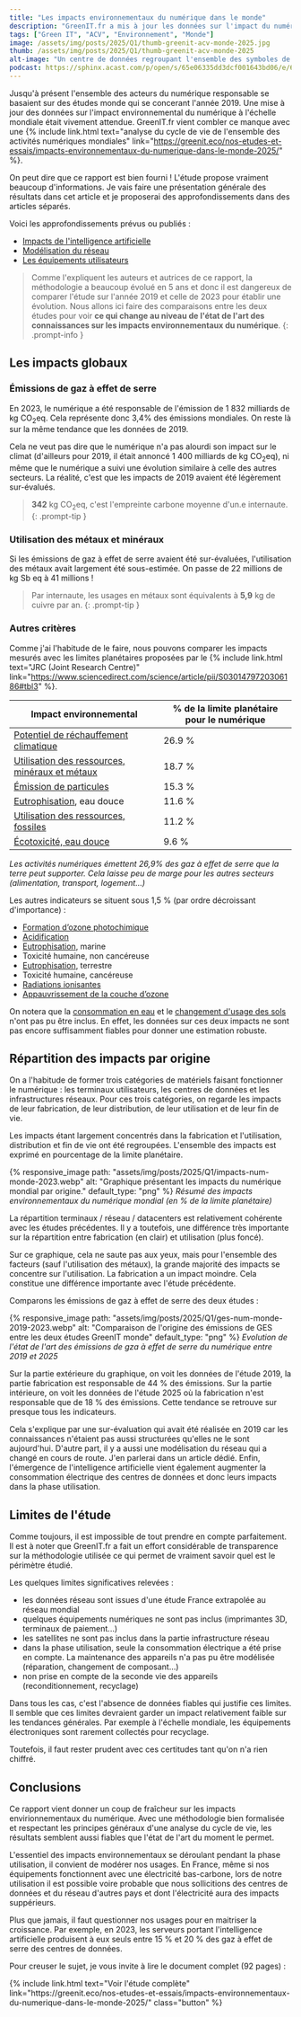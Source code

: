 ```yaml
---
title: "Les impacts environnementaux du numérique dans le monde"
description: "GreenIT.fr a mis à jour les données sur l'impact du numérique dans le monde."
tags: ["Green IT", "ACV", "Environnement", "Monde"]
image: /assets/img/posts/2025/Q1/thumb-greenit-acv-monde-2025.jpg
thumb: /assets/img/posts/2025/Q1/thumb-greenit-acv-monde-2025
alt-image: "Un centre de données regroupant l'ensemble des symboles de la France."
podcast: https://sphinx.acast.com/p/open/s/65e06335dd3dcf001643bd06/e/67b841fb86a56284d053d209/media.mp3
---
```


Jusqu'à présent l'ensemble des acteurs du numérique responsable se basaient sur des études monde qui se concerant l'année 2019. Une mise à jour des données sur l'impact environnemental du numérique à l'échelle mondiale était vivement attendue. GreenIT.fr vient combler ce manque avec une {% include link.html text="analyse du cycle de vie de l'ensemble des activités numériques mondiales" link="https://greenit.eco/nos-etudes-et-essais/impacts-environnementaux-du-numerique-dans-le-monde-2025/" %}.

On peut dire que ce rapport est bien fourni ! L'étude propose vraiment beaucoup d'informations. Je vais faire une présentation générale des résultats dans cet article et je proposerai des approfondissements dans des articles séparés.

Voici les approfondissements prévus ou publiés :
- [Impacts de l'intelligence artificielle](/blog/2025/03/04/impacts-intelligence-artificielle)
- [Modélisation du réseau](/blog/2025/03/14/impacts-infrastructure-reseau)
- [Les équipements utilisateurs](/blog/2025/04/07/terminaux-numeriques-monde)

> Comme l'expliquent les auteurs et autrices de ce rapport, la méthodologie a beaucoup évolué en 5 ans et donc il est dangereux de comparer l'étude sur l'année 2019 et celle de 2023 pour établir une évolution. Nous allons ici faire des comparaisons entre les deux études pour voir **ce qui change au niveau de l'état de l'art des connaissances sur les impacts environnementaux du numérique**.
{: .prompt-info }

## Les impacts globaux

### Émissions de gaz à effet de serre

En 2023, le numérique a été responsable de l'émission de 1 832 milliards de kg CO<sub>2</sub>eq. Cela représente donc 3,4% des émissions mondiales. On reste là sur la même tendance que les données de 2019.

Cela ne veut pas dire que le numérique n'a pas alourdi son impact sur le climat (d'ailleurs pour 2019, il était annoncé 1 400 milliards de kg CO<sub>2</sub>eq), ni même que le numérique a suivi une évolution similaire à celle des autres secteurs. La réalité, c'est que les impacts de 2019 avaient été légèrement sur-évalués.

> **342** kg CO<sub>2</sub>eq, c'est l'empreinte carbone moyenne d'un.e internaute.
{: .prompt-tip }

### Utilisation des métaux et minéraux

Si les émissions de gaz à effet de serre avaient été sur-évaluées, l'utilisation des métaux avait largement été sous-estimée. On passe de 22 millions de kg Sb eq à 41 millions !

> Par internaute, les usages en métaux sont équivalents à **5,9** kg de cuivre par an.
{: .prompt-tip }

### Autres critères

Comme j'ai l'habitude de le faire, nous pouvons comparer les impacts mesurés avec les limites planétaires proposées par le {% include link.html text="JRC (Joint Research Centre)" link="https://www.sciencedirect.com/science/article/pii/S0301479720306186#tbl3" %}.

| Impact environnemental                         | % de la limite planétaire pour le numérique |
|------------------------------------------------|--------|
| [Potentiel de réchauffement climatique](/blog/2024/05/21/changement-climatique)          | 26.9 % |
| [Utilisation des ressources, minéraux et métaux](/blog/2024/05/27/utilisation-des-metaux) | 18.7 % |
| [Émission de particules](/blog/2024/07/10/particules)                         | 15.3 % |
| [Eutrophisation](/blog/2024/01/17/eutrophisation), eau douce                      | 11.6 % |
| [Utilisation des ressources, fossiles](/blog/2024/04/30/epuisement-ressources-fossiles)           | 11.2 % |
| [Écotoxicité, eau douce](/blog/2024/01/30/ecotoxicite-eau)                         |  9.6 % |

*Les activités numériques émettent 26,9% des gaz à effet de serre que la terre peut supporter. Cela laisse peu de marge pour les autres secteurs (alimentation, transport, logement...)*

Les autres indicateurs se situent sous 1,5 % (par ordre décroissant d'importance) :
- [Formation d’ozone photochimique](/blog/2024/07/30/formation-ozone-photochimique)
- [Acidification](/blog/2024/03/05/acidification)
- [Eutrophisation](/blog/2024/01/17/eutrophisation), marine 
- Toxicité humaine, non cancéreuse 
- [Eutrophisation](/blog/2024/01/17/eutrophisation), terrestre
- Toxicité humaine, cancéreuse 
- [Radiations ionisantes](/blog/2024/12/09/radiations-ionisantes)
- [Appauvrissement de la couche d’ozone](/blog/2024/06/25/depletion-ozone-stratospherique)

On notera que la [consommation en eau](/blog/2024/01/22/utilisation-eau) et le [changement d'usage des sols](/blog/2024/09/30/changement-affectaction-sols) n'ont pas pu être inclus. En effet, les données sur ces deux impacts ne sont pas encore suffisamment fiables pour donner une estimation robuste.

## Répartition des impacts par origine

On a l'habitude de former trois catégories de matériels faisant fonctionner le numérique : les terminaux utilisateurs, les centres de données et les infrastructures réseaux. Pour ces trois catégories, on regarde les impacts de leur fabrication, de leur distribution, de leur utilisation et de leur fin de vie.

Les impacts étant largement concentrés dans la fabrication et l'utilisation, distribution et fin de vie ont été regroupées. L'ensemble des impacts est exprimé en pourcentage de la limite planétaire.

{% responsive_image 
  path: "assets/img/posts/2025/Q1/impacts-num-monde-2023.webp"
  alt: "Graphique présentant les impacts du numérique mondial par origine."
  default_type: "png"
%}
*Résumé des impacts environnementaux du numérique mondial (en % de la limite planétaire)*

La répartition terminaux / réseau / datacenters est relativement cohérente avec les études précédentes. Il y a toutefois, une différence très importante sur la répartition entre fabrication (en clair) et utilisation (plus foncé).

Sur ce graphique, cela ne saute pas aux yeux, mais pour l'ensemble des facteurs (sauf l'utilisation des métaux), la grande majorité des impacts se concentre sur l'utilisation. La fabrication a un impact moindre. Cela constitue une différence importante avec l'étude précédente.

Comparons les émissions de gaz à effet de serre des deux études :

{% responsive_image 
  path: "assets/img/posts/2025/Q1/ges-num-monde-2019-2023.webp"
  alt: "Comparaison de l'origine des émissions de GES entre les deux études GreenIT monde"
  default_type: "png"
%}
*Evolution de l'état de l'art des émissions de gza à effet de serre du numérique entre 2019 et 2025*

Sur la partie extérieure du graphique, on voit les données de l'étude 2019, la partie fabrication est responsable de 44 % des émissions. Sur la partie intérieure, on voit les données de l'étude 2025 où la fabrication n'est responsable que de 18 % des émissions. Cette tendance se retrouve sur presque tous les indicateurs.

Cela s'explique par une sur-évaluation qui avait été réalisée en 2019 car les connaissances n'étaient pas aussi structurées qu'elles ne le sont aujourd'hui. D'autre part, il y a aussi une modélisation du réseau qui a changé en cours de route. J'en parlerai dans un article dédié. Enfin, l'émergence de l'intelligence artificielle vient également augmenter la consommation électrique des centres de données et donc leurs impacts dans la phase utilisation.

## Limites de l'étude

Comme toujours, il est impossible de tout prendre en compte parfaitement. Il est à noter que GreenIT.fr a fait un effort considérable de transparence sur la méthodologie utilisée ce qui permet de vraiment savoir quel est le périmètre étudié.

Les quelques limites significatives relevées :

- les données réseau sont issues d'une étude France extrapolée au réseau mondial
- quelques équipements numériques ne sont pas inclus (imprimantes 3D, terminaux de paiement...)
- les satellites ne sont pas inclus dans la partie infrastructure réseau
- dans la phase utilisation, seule la consommation électrique a été prise en compte. La maintenance des appareils n'a pas pu être modélisée (réparation, changement de composant...)
- non prise en compte de la seconde vie des appareils (reconditionnement, recyclage)

Dans tous les cas, c'est l'absence de données fiables qui justifie ces limites. Il semble que ces limites devraient garder un impact relativement faible sur les tendances générales. Par exemple à l'échelle mondiale, les équipements électroniques sont rarement collectés pour recyclage. 

Toutefois, il faut rester prudent avec ces certitudes tant qu'on n'a rien chiffré.

## Conclusions

Ce rapport vient donner un coup de fraîcheur sur les impacts envirionnementaux du numérique. Avec une méthodologie bien formalisée et respectant les principes généraux d'une analyse du cycle de vie, les résultats semblent aussi fiables que l'état de l'art du moment le permet.

L'essentiel des impacts environnementaux se déroulant pendant la phase utilisation, il convient de modérer nos usages. En France, même si nos équipements fonctionnent avec une électricité bas-carbone, lors de notre utilisation il est possible voire probable que nous sollicitions des centres de données et du réseau d'autres pays et dont l'électricité aura des impacts suppérieurs.

Plus que jamais, il faut questionner nos usages pour en maitriser la croissance. Par exemple, en 2023, les serveurs portant l'intelligence artificielle produisent à eux seuls entre 15 % et 20 % des gaz à effet de serre des centres de données.

Pour creuser le sujet, je vous invite à lire le document complet (92 pages) :

<p class="is-center">{% include link.html text="Voir l'étude complète" link="https://greenit.eco/nos-etudes-et-essais/impacts-environnementaux-du-numerique-dans-le-monde-2025/" class="button" %}</p>
